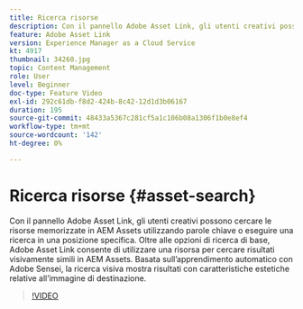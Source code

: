 ```yaml
---
title: Ricerca risorse
description: Con il pannello Adobe Asset Link, gli utenti creativi possono cercare le risorse memorizzate in AEM Assets utilizzando parole chiave o eseguire una ricerca in una posizione specifica. Oltre alle opzioni di ricerca di base, Adobe Asset Link consente di utilizzare una risorsa per cercare risultati visivamente simili in AEM Assets. Basata sull’apprendimento automatico con Adobe Sensei, la ricerca visiva mostra risultati con caratteristiche estetiche relative all’immagine di destinazione.
feature: Adobe Asset Link
version: Experience Manager as a Cloud Service
kt: 4917
thumbnail: 34260.jpg
topic: Content Management
role: User
level: Beginner
doc-type: Feature Video
exl-id: 292c61db-f8d2-424b-8c42-12d1d3b06167
duration: 195
source-git-commit: 48433a5367c281cf5a1c106b08a1306f1b0e8ef4
workflow-type: tm+mt
source-wordcount: '142'
ht-degree: 0%

---
```


# Ricerca risorse {#asset-search}

Con il pannello Adobe Asset Link, gli utenti creativi possono cercare le risorse memorizzate in AEM Assets utilizzando parole chiave o eseguire una ricerca in una posizione specifica. Oltre alle opzioni di ricerca di base, Adobe Asset Link consente di utilizzare una risorsa per cercare risultati visivamente simili in AEM Assets. Basata sull’apprendimento automatico con Adobe Sensei, la ricerca visiva mostra risultati con caratteristiche estetiche relative all’immagine di destinazione.

>[!VIDEO](https://video.tv.adobe.com/v/38595?quality=12&learn=on&captions=ita)
